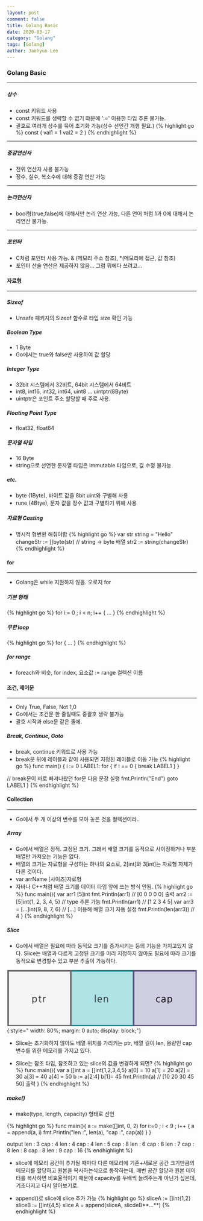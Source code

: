 ```yaml
---
layout: post
comment: false
title: Golang Basic
date: 2020-03-17
category: "Golang"
tags: [Golang]
author: Jaehyun Lee
---
```

### Golang Basic
---

##### 상수
- const 키워드 사용
- const 키워드를 생략할 수 없기 떄문에 ':=' 이용한 타입 추론 불가능.
- 괄호로 여러개 상수를 묶어 초기화 가능(상수 선언간 개행 필요.)
{% highlight go %}
const (
	val1 = 1
	val2 = 2
)
{% endhighlight %}
---

##### 증감연산자
- 전위 연산자 사용 불가능
- 정수, 실수, 복소수에 대해 증감 연산 가능

---

##### 논리연산자
- bool형(true,false)에 대해서만 논리 연산 가능, 다른 언어 처럼 1과 0에 대해서 논리연산 불가능.

---
##### 포인터
- C처럼 포인터 사용 가능. & (메모리 주소 참조), *(메모리에 접근, 값 참조)
- 포인터 산술 연산은 제공하지 않음... 그럼 뭐에다 쓰려고...

#### **자료형**
---

##### Sizeof
- Unsafe 패키지의 Sizeof 함수로 타입 size 확인 가능

##### Boolean Type
- 1 Byte
- Go에서는 true와 false만 사용하여 값 할당

##### Integer Type
- 32bit 시스템에서 32비트, 64bit 시스템에서 64비트
- int8, int16, int32, int64, uint8 ... uintptr(8Byte)
- uintptr은 포인트 주소 할당할 때 주로 사용.

##### Floating Point Type
- float32, float64

##### 문자열 타입
- 16 Byte
- string으로 선언한 문자열 타입은 immutable 타입으로, 값 수정 불가능

##### etc.
- byte (1Byte), 바이트 값을 8bit uint와 구별해 사용
- rune (4Btye), 문자 값을 정수 값과 구별하기 위해 사용

##### 자료형 Casting
- 명시적 형변환 해줘야함
{% highlight go %}
var str string = "Hello"
changeStr := []byte(str) // string -> byte 배열
str2 := string(changeStr)
{% endhighlight %}

#### **for**
---

- Golang은 while 지원하지 않음. 오로지 for

##### 기본 형태
{% highlight go %}
for i:= 0 ; i < n; i++ {
	...
}
{% endhighlight %}

##### 무한 loop
{% highlight go %}
for {
    ...
}
{% endhighlight %}

##### for range
- foreach와 비슷, for index, 요소값 := range 컬렉션 이름

#### **조건, 제어문**
---

- Only True, False, Not 1,0
- Go에서는 조건문 한 줄일때도 중괄호 생략 불가능
- 괄호 시작과 else문 같은 줄에.

##### Break, Continue, Goto
- break, continue 키워드로 사용 가능
- break문 뒤에 레이블과 같이 사용되면 지정된 레이블로 이동 가능
{% highlight go %}
func main() {
	i := 0
LABEL1:
	for {
		if i == 0 {
			break LABEL1
		}
	}

// break문이 바로 빠져나왔던 for문 다음 문장 실행
	fmt.Println("End")
	goto LABEL1
}
{% endhighlight %}

#### **Collection**
---
- Go에서 두 개 이상의 변수를 모아 놓은 것을 컬렉션이라..


##### Array
- Go에서 배열은 정적. 고정된 크기. 
그래서 배열 크기를 동적으로 사이징하거나 부분 배열만 가져오는 기능은 없다.
- 배열의 크기는 자료형을 구성하는 하나의 요소로, 2[int]와 3[int]는 자료형 자체가 다른 것이다. 
- var arrName [사이즈]자료형
- 자바나 C++처럼 배열 크기를 데이터 타입 앞에 쓰는 방식 안됨.
{% highlight go %}
func main(){
	var arr1 [5]int
	fmt.Println(arr1)
	// [0 0 0 0 0] 출력
	arr2 := [5]int{1, 2, 3, 4, 5} // type 추론 가능
	fmt.Println(arr1)
	// [1 2 3 4 5]
	var arr3 = [...]int{9, 8, 7, 6} // [...] 이용해 배열 크기 자동 설정
	fmt.Println(len(arr3))
	// 4
}
{% endhighlight %}

##### Slice
- Go에서 배열은 필요에 따라 동적으 크기를 증가시키는 등의 기능을 가지고있지 않다. Slice는 배열과 다르게 고정된 크기를 미리 지정하지 않아도 필요에 따라 크기를 동적으로 변경할수 있고 부분 추출이 가능하다.

![Image](/assets/images/slice-structure.png){:style=" width: 80%; margin: 0 auto; display: block;"}

- Slice는 초기화하지 않아도 배열 위치를 가리키는 ptr, 배열 길이 len, 용량인 cap 변수를 위한 메모리를 가지고 있다. 

- Slice는 참조 타입, 참조하고 있는 slice의 값을 변경하게 되면?
{% highlight go %}
func main(){
	var a []int
	a = []int{1,2,3,4,5}
	a[0] = 10
	a[1] = 20
	a[2] = 30
	a[3] = 40
	a[4] = 50
	b := a[2:4]
	b[1]= 45
	fmt.Println(a)
	// [10 20 30 45 50] 출력
}
{% endhighlight %}

##### make()
- make(type, length, capacity) 형태로 선언

{% highlight go %}
func main(){
	a := make([]int, 0, 2)
	for i:=0 ; i < 9 ; i++ {
		a = append(a, i)
		fmt.Println("len :", len(a), "cap :", cap(a))
	}
}

output 
len : 3 cap : 4
len : 4 cap : 4
len : 5 cap : 8
len : 6 cap : 8
len : 7 cap : 8
len : 8 cap : 8
len : 9 cap : 16
{% endhighlight %}

- slice에 메모리 공간이 추가될 때마다 다른 메모리에 기존+새로운 공간 크기만큼의 메모리를 할당하고 원본을 복사하는식으로 동작하는데, 매번 공간 할당과 원본 데이터를 복사하면 비효율적이기 때문에 capacity를 두배씩 늘려주는게 아닌가 싶은데, 기초다지고 다시 알아보기로. 

- append()로 slice에 slice 추가 가능
{% highlight go %}
sliceA := []int{1,2}
sliceB := []int{4,5}
slice A = append(sliceA, slicdeB**...**)
{% endhighlight %}
